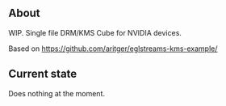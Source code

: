About
-----

WIP. Single file DRM/KMS Cube for NVIDIA devices.

Based on https://github.com/aritger/eglstreams-kms-example/

Current state
-------------

Does nothing at the moment.
